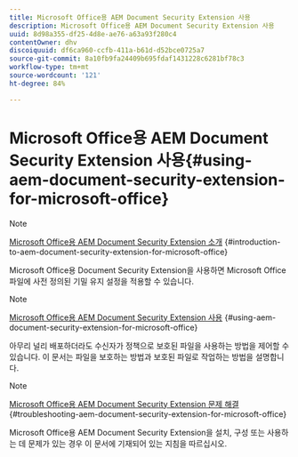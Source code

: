 ```yaml
---
title: Microsoft Office용 AEM Document Security Extension 사용
description: Microsoft Office용 AEM Document Security Extension 사용
uuid: 8d98a355-df25-4d8e-ae76-a63a93f280c4
contentOwner: dhv
discoiquuid: df6ca960-ccfb-411a-b61d-d52bce0725a7
source-git-commit: 8a10fb9fa24409b695fdaf1431228c6281bf78c3
workflow-type: tm+mt
source-wordcount: '121'
ht-degree: 84%

---
```



# Microsoft Office용 AEM Document Security Extension 사용{#using-aem-document-security-extension-for-microsoft-office}

>[!NOTE]
>
>[Microsoft Office용 AEM Document Security Extension 소개](../document-security-extension-microsoft-office.md) {#introduction-to-aem-document-security-extension-for-microsoft-office}
>
>Microsoft Office용 Document Security Extension을 사용하면 Microsoft Office 파일에 사전 정의된 기밀 유지 설정을 적용할 수 있습니다.

>[!NOTE]
>
>[Microsoft Office용 AEM Document Security Extension 사용](../using-aem-document-security-extension.md) {#using-aem-document-security-extension-for-microsoft-office}
>
>아무리 널리 배포하더라도 수신자가 정책으로 보호된 파일을 사용하는 방법을 제어할 수 있습니다. 이 문서는 파일을 보호하는 방법과 보호된 파일로 작업하는 방법을 설명합니다.

>[!NOTE]
>
>[Microsoft Office용 AEM Document Security Extension 문제 해결](../troubleshooting-document-security-extension.md) {#troubleshooting-aem-document-security-extension-for-microsoft-office}
>
>Microsoft Office용 AEM Document Security Extension을 설치, 구성 또는 사용하는 데 문제가 있는 경우 이 문서에 기재되어 있는 지침을 따르십시오.

